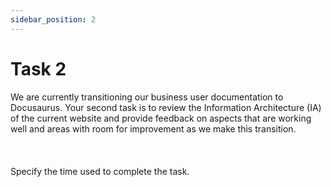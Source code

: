 ```yaml
---
sidebar_position: 2
---
```


# Task 2

<div style={{
  marginBottom: '1rem',
  padding: '1rem',
  backgroundColor: '#f0f8ff',
  borderLeft: '4px solid #4682b4',
  borderRadius: '4px',
}}>
  <p style={{
    margin: 0,
    color: '#333',
    fontSize: '1rem',
    lineHeight: 1.5,
  }}>
    We are currently transitioning our business user documentation to Docusaurus. Your second task is to review the Information Architecture (IA) of the current website and provide feedback on aspects that are working well and areas with room for improvement as we make this transition.
<br></br><br></br>
  Specify the time used to complete the task.
  </p>
</div>
